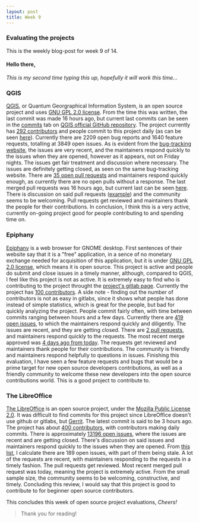```yaml
---
layout: post
title: Week 9
---
```


### Evaluating the projects

This is the weekly blog-post for week 9 of 14.

#### Hello there,

*This is my second time typing this up, hopefully it will work this time...*

### QGIS

[QGIS](https://qgis.org/en/site/), or Quantum Georgraphical Information System, is an open source project and uses [GNU GPL 2.0 license](https://github.com/qgis/QGIS/blob/master/COPYING). From the time this was written, the last commit was made 16 hours ago, but current last commits can be seen in the [commits](https://github.com/qgis/QGIS/commits/master) tab on [QGIS official GitHub repository](https://github.com/qgis/QGIS). The project currently has [292 contributors](https://github.com/qgis/QGIS/graphs/contributors) and people commit to this project daily (as can be seen [here](https://github.com/qgis/QGIS/graphs/commit-activity)). Currently there are 2209 open bug reports and 1640 feature requests, totalling at 3849 open issues. As is evident from the [bug-tracking website](https://issues.qgis.org/projects/qgis/issues?per_page=200), the issues are very recent, and the maintainers respond quickly to the issues when they are opened, however as it appears, not on Friday nights. The issues get fair treatment and discussion where necessary. The issues are definitely getting closed, as seen on the same bug-tracking website. There are [35 open pull requests](https://github.com/qgis/QGIS/pulls) and maintainers respond quickly enough, as currently there are no open pulls without a response. The last merged pull requests was 16 hours ago, but current last can be seen [here](https://github.com/qgis/QGIS/pulls?utf8=✓&q=is%3Apr+is%3Amerged). There is discussion on said pull requests ([example](https://github.com/qgis/QGIS/pull/7788)) and the community seems to be welcoming. Pull requests get reviewed and maintainers thank the people for their contributions. In conclusion, I think this is a very active, currently on-going project good for people contributing to and spending time on.

### Epiphany

[Epiphany](https://www.openhub.net/p/epiphany) is a web browser for GNOME desktop. First sentences of their website say that it is a "free" application, in a sence of no monetary exchange needed for acquisition of this application, but it is under [GNU GPL 2.0 license](https://www.openhub.net/licenses/gpl), which means it is open source. This project is active and people do submit and close issues in a timely manner, although, compared to QGIS, I feel like this project is not as active. It is extremely easy to find who is contributing to the project throught the [project's gitlab page](https://gitlab.gnome.org/GNOME/epiphany/issues). Currently the project has [100 contributors](https://gitlab.gnome.org/GNOME/epiphany/graphs/master). A side note - finding out the number of contributors is not as easy in gitlabs, since it shows what people has done instead of simple statistics, which is great for the people, but bad for quickly analyzing the project. People commit fairly often, with time between commits ranging between hours and a few days. Currently there are [419 open issues](https://gitlab.gnome.org/GNOME/epiphany/issues), to which the maintainers respond quickly and diligently. The issues are recent, and they are getting closed. There are [2 pull requests](https://gitlab.gnome.org/GNOME/epiphany/merge_requests), and maintainers respond quickly to the requests. The most recent merge approved was [4 days ago from today](https://gitlab.gnome.org/GNOME/epiphany/merge_requests?scope=all&utf8=✓&state=merged). The requests get reviewed and maintainers thank people for their contributions. The community is friendly and maintainers respond helpfully to questions in issues. Finishing this evaluation, I have seen a few feature requests and bugs that would be a prime target for new open source developers contributions, as well as a friendly community to welcome these new developers into the open source contributions world. This is a good project to contribute to.

### The LibreOffice

[The LibreOffice](https://www.openhub.net/p/libreoffice) is an open source project, under the [Mozilla Public License 2.0](https://www.openhub.net/licenses/mozilla_public_2_0). It was difficult to find commits for this project since LibreOffice doesn't use github or gitlabs, but [Gerrit](https://gerrit.libreoffice.org/#/q/status:open). The latest commit is said to be 3 hours ago. The project has about [400 contributors](https://arstechnica.com/information-technology/2012/02/libreoffice-stats-400-total-contributors-thousands-of-code-commits-every-month/), with contributors making daily commits. There is approximately [13196 open issues](https://bugs.documentfoundation.org/report.cgi?x_axis_field=bug_status&y_axis_field=product&z_axis_field=&no_redirect=1&query_format=report-table&short_desc_type=allwordssubstr&short_desc=&product=LibreOffice&bug_status=NEW&bug_status=ASSIGNED&bug_status=REOPENED&bug_status=VERIFIED&resolution=---&longdesc_type=allwordssubstr&longdesc=&bug_file_loc_type=allwordssubstr&bug_file_loc=&status_whiteboard_type=allwordssubstr&status_whiteboard=&keywords_type=allwords&keywords=&bug_id=&bug_id_type=anyexact&emailassigned_to1=1&emailtype1=substring&email1=&emailassigned_to2=1&emailreporter2=1&emailcc2=1&emailtype2=substring&email2=&emaillongdesc3=1&emailtype3=substring&email3=&chfieldvalue=&chfieldfrom=&chfieldto=Now&j_top=AND&f1=noop&o1=noop&v1=&format=table&action=wrap), where the issues are recent and are getting closed. There's discussion on said issues and maintainers respond quickly to the issues when they are opened. From [this list](https://gerrit.libreoffice.org/#/q/status:open), I calculate there are 189 open issues, with part of them being stale. A lot of the requests are recent, with maintainers responding to the requests in a timely fashion. The pull requests get reviewed. Most recent merged pull request was today, meaning the project is extremely active. From the small sample size, the community seems to be welcoming, constructive, and timely. Concluding this review, I would say that this project is good to contribute to for beginner open source contributors.

This concludes this week of open source project evaluations,
*Cheers!*

> Thank you for reading!
